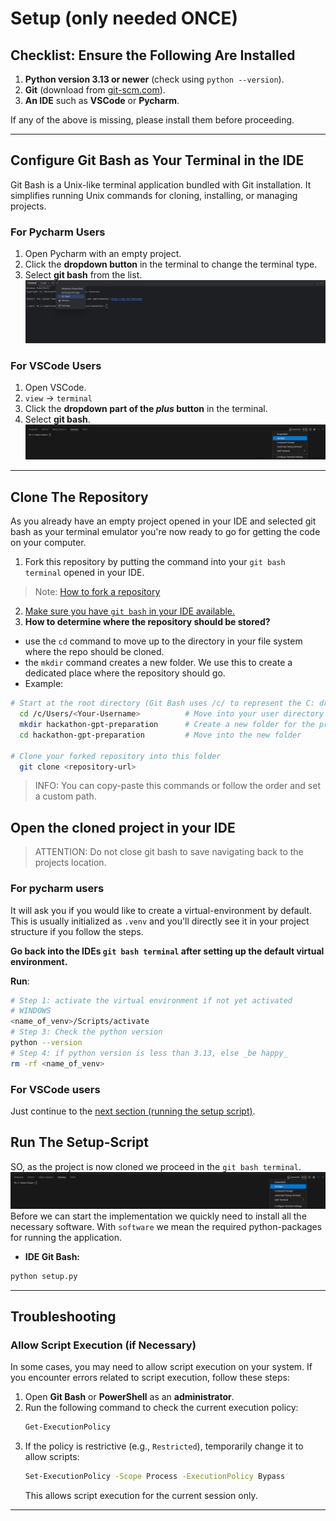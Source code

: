 
# Setup (only needed **ONCE**)

## Checklist: Ensure the Following Are Installed
1. **Python version 3.13 or newer** (check using `python --version`).
2. **Git** (download from [git-scm.com](https://git-scm.com)).
3. **An IDE** such as **VSCode** or **Pycharm**.

If any of the above is missing, please install them before proceeding.

---

## Configure Git Bash as Your Terminal in the IDE

Git Bash is a Unix-like terminal application bundled with Git installation. It simplifies running Unix commands for cloning, installing, or managing projects.

### For Pycharm Users
1. Open Pycharm with an empty project.
2. Click the **dropdown button** in the terminal to change the terminal type.
3. Select **git bash** from the list.
![pycharm_screenshot_switching_to_git_bash.jpeg](images/pycharm_screenshot_switching_to_git_bash.jpeg)

### For VSCode Users
1. Open VSCode.
2. `view` -> `terminal`
3. Click the **dropdown part of the _plus_ button** in the terminal.
4. Select **git bash**.
![vs_code_screenshot_switching_to_git_bash.jpeg](images/vs_code_screenshot_switching_to_git_bash.jpeg)
---

## Clone The Repository

As you already have an empty project opened in your IDE and selected git bash as your terminal emulator you're now ready to go for getting the code on
your computer.

1. Fork this repository by putting the command into your `git bash terminal` opened in your IDE.
> Note: [How to fork a repository](https://docs.github.com/en/get-started/quickstart/fork-a-repo)
2. [Make sure you have `git bash` in your IDE available.](#windows-user-git-bash-as-terminal-in-ide)
3. **How to determine where the repository should be stored?**
 - use the `cd` command to move up to the directory in your file system where the repo should be cloned.
 - the `mkdir` command creates a new folder. We use this to create a dedicated place where the repository should go.
 - Example:

```bash
# Start at the root directory (Git Bash uses /c/ to represent the C: drive)
  cd /c/Users/<Your-Username>          # Move into your user directory
  mkdir hackathon-gpt-preparation      # Create a new folder for the project
  cd hackathon-gpt-preparation         # Move into the new folder

# Clone your forked repository into this folder
  git clone <repository-url>
 ```

> INFO: You can copy-paste this commands or follow the order and set a custom path.

## Open the cloned project in your IDE

> ATTENTION: Do not close git bash to save navigating back to the projects location.

### For pycharm users

It will ask you if you would like to create a virtual-environment by default.
This is usually initialized as `.venv` and you'll directly see it in your project structure if you follow the steps.

**Go back into the IDEs `git bash terminal` after setting up the default virtual environment.**

**Run**:
```bash
# Step 1: activate the virtual environment if not yet activated
# WINDOWS
<name_of_venv>/Scripts/activate
# Step 3: Check the python version
python --version
# Step 4: if python version is less than 3.13, else _be happy_
rm -rf <name_of_venv>
```

### For VSCode users

Just continue to the [next section (running the setup script)](#run-the-setup-script).

## Run The Setup-Script

SO, as the project is now cloned we proceed in the `git bash terminal`.
![vs_code_screenshot_switching_to_git_bash.jpeg](images/vs_code_screenshot_switching_to_git_bash.jpeg)
Before we can start the implementation we quickly need to install all the necessary software. With `software` we mean
the required python-packages for running the application.

- **IDE Git Bash:**
```bash
python setup.py
 ```

-----
## Troubleshooting
### Allow Script Execution (if Necessary)

In some cases, you may need to allow script execution on your system. If you encounter errors related to script execution, follow these steps:

1. Open **Git Bash** or **PowerShell** as an **administrator**.
2. Run the following command to check the current execution policy:
   ```bash
   Get-ExecutionPolicy
   ```
3. If the policy is restrictive (e.g., `Restricted`), temporarily change it to allow scripts:
   ```bash
   Set-ExecutionPolicy -Scope Process -ExecutionPolicy Bypass
   ```
   This allows script execution for the current session only.

---
